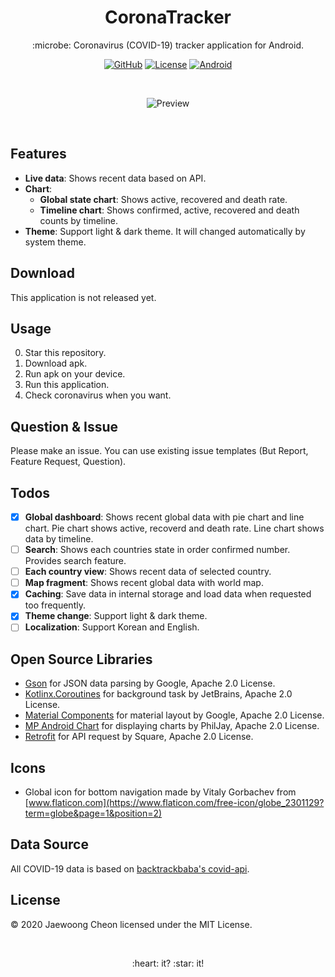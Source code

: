 <h1 align="center">CoronaTracker</h1>
<p align="center">:microbe: Coronavirus (COVID-19) tracker application for Android.</p>
<p align="center">
    <a href="https://github.com/entimer"><img alt="GitHub" src="https://img.shields.io/badge/GitHub-entimer-blueviolet?logo=github"></img></a>
    <a href="https://github.com/entimer/CoronaTracker/blob/master/LICENSE"><img alt="License" src="https://img.shields.io/badge/License-MIT-blue"></img></a>
    <a href="https://www.android.com/"><img alt="Android" src="https://img.shields.io/badge/Android-21%2B-green?logo=android"></img></a>
</p>
<br>
<p align="center"><img alt="Preview" src="https://github.com/entimer/CoronaTracker/blob/master/screenshots/preview.jpg"></img></p>
<br>

## Features
- **Live data**: Shows recent data based on API.
- **Chart**:
    - **Global state chart**: Shows active, recovered and death rate.
    - **Timeline chart**: Shows confirmed, active, recovered and death counts by timeline.
- **Theme**: Support light & dark theme. It will changed automatically by system theme.

## Download
This application is not released yet.

## Usage
0. Star this repository.
1. Download apk.
2. Run apk on your device.
3. Run this application.
4. Check coronavirus when you want.

## Question & Issue
Please make an issue. You can use existing issue templates (But Report, Feature Request, Question).

## Todos
- [x] **Global dashboard**: Shows recent global data with pie chart and line chart. Pie chart shows active, recoverd and death rate. Line chart shows data by timeline.
- [ ] **Search**: Shows each countries state in order confirmed number. Provides search feature.
- [ ] **Each country view**: Shows recent data of selected country.
- [ ] **Map fragment**: Shows recent global data with world map.
- [x] **Caching**: Save data in internal storage and load data when requested too frequently.
- [x] **Theme change**: Support light & dark theme.
- [ ] **Localization**: Support Korean and English.

## Open Source Libraries
- [Gson](https://github.com/google/gson) for JSON data parsing by Google, Apache 2.0 License.
- [Kotlinx.Coroutines](https://github.com/Kotlin/kotlinx.coroutines) for background task by JetBrains, Apache 2.0 License.
- [Material Components](https://github.com/material-components/material-components-android) for material layout by Google, Apache 2.0 License.
- [MP Android Chart](https://github.com/PhilJay/MPAndroidChart) for displaying charts by PhilJay, Apache 2.0 License.
- [Retrofit](https://github.com/square/retrofit) for API request by Square, Apache 2.0 License.

## Icons
- Global icon for bottom navigation made by Vitaly Gorbachev from [www.flaticon.com](https://www.flaticon.com/free-icon/globe_2301129?term=globe&page=1&position=2)

## Data Source
All COVID-19 data is based on [backtrackbaba's covid-api](https://github.com/backtrackbaba/covid-api).

## License
© 2020 Jaewoong Cheon licensed under the MIT License.

<br>
<p align=center>:heart: it? :star: it!</p>